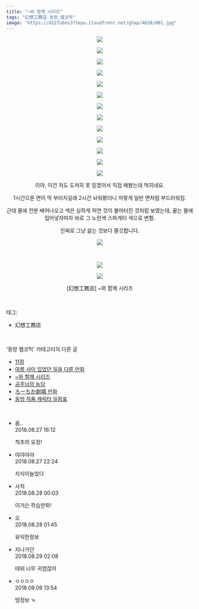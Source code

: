 ```yaml
---
title: "~와 함께 시리즈"
tags: "幻想工務店 동방_웹코믹"
image: "https://d227u6es37tepu.cloudfront.net/ghap/4628/001.jpg"
---
```

<div class="article">
<p style="text-align: center; clear: none; float: none;"><img src="{{ site.imgserver6 }}/ghap/4628/001.jpg"/></p>
<p style="text-align: center; clear: none; float: none;"><img src="{{ site.imgserver6 }}/ghap/4628/002.jpg"/></p>
<p style="text-align: center; clear: none; float: none;"><img src="{{ site.imgserver6 }}/ghap/4628/003.jpg"/></p>
<p style="text-align: center; clear: none; float: none;"><img src="{{ site.imgserver6 }}/ghap/4628/004.jpg"/></p>
<p style="text-align: center; clear: none; float: none;"><img src="{{ site.imgserver6 }}/ghap/4628/005.jpg"/></p>
<p style="text-align: center; clear: none; float: none;"><img src="{{ site.imgserver6 }}/ghap/4628/006.jpg"/></p>
<p style="text-align: center; clear: none; float: none;"><img src="{{ site.imgserver6 }}/ghap/4628/007.jpg"/></p>
<p style="text-align: center; clear: none; float: none;"><img src="{{ site.imgserver6 }}/ghap/4628/008.jpg"/></p>
<p style="text-align: center; clear: none; float: none;"><img src="{{ site.imgserver6 }}/ghap/4628/009.jpg"/></p>
<p style="text-align: center; clear: none; float: none;"><img src="{{ site.imgserver6 }}/ghap/4628/010.jpg"/></p>
<p style="text-align: center; clear: none; float: none;"><img src="{{ site.imgserver6 }}/ghap/4628/011.jpg"/></p>
<p style="text-align: center; clear: none; float: none;"><img src="{{ site.imgserver6 }}/ghap/4628/012.jpg"/></p>
<p style="text-align: center; clear: none; float: none;"><img src="{{ site.imgserver6 }}/ghap/4628/013.jpg"/></p>
<p style="text-align: center; clear: none; float: none;">이야, 이건 저도 도저히 못 믿겠어서 직접 해봤는데 먹히네요.</p>
<p style="text-align: center; clear: none; float: none;">1시간으론 면이 막 부러지길래 2시간 놔둬봤더니 저렇게 일반 면처럼 부드러워짐.</p>
<p style="text-align: center; clear: none; float: none;">근데 물에 전분 배어나오고 색은 심하게 허연 것이 불어터진 것처럼 보였는데, 끓는 물에 집어넣자마자 바로 그 노란색 스파게티 색으로 변함.</p>
<p style="text-align: center; clear: none; float: none;">진짜로 그냥 삶는 것보다 쫄깃합니다.</p>
<p style="text-align: center; clear: none; float: none;"><img src="{{ site.imgserver6 }}/ghap/4628/014.jpg"/></p>
<p style="text-align: center; clear: none; float: none;"><br/></p>
<p style="text-align: center; clear: none; float: none;"><img src="{{ site.imgserver6 }}/ghap/4628/015.jpg"/></p>
<p style="text-align: center; clear: none; float: none;"><img src="{{ site.imgserver6 }}/ghap/4628/016.jpg"/></p>
<p style="text-align: center; clear: none; float: none;">[幻想工務店] ~와 함께 시리즈</p>
</div><br/>
<div class="tagTrail">
<p>태그: </p>
<ul>
<li>幻想工務店</li>
</ul>
</div><br/>
<div class="another">
<p>'동방 웹코믹' 카테고리의 다른 글</p>
<ul>
<li><a href="/ghap_4635">11점</a></li>
<li><a href="/ghap_4634">여름 사이 있었던 일을 다룬 만화</a></li>
<li><a href="/ghap_4628">~와 함께 시리즈</a></li>
<li><a href="/ghap_4606">공주님의 농담</a></li>
<li><a href="/ghap_4596">ろーちか劇場 만화</a></li>
<li><a href="/ghap_4594">동방 작품 캐릭터 일람표</a></li>
</ul>
</div><br/>
<div class="cb_module cb_fluid">
<div class="cb_wrt cb_profile">
<div class="comment">
<ul>
<li class="cb_thumb_off" id="comment15318811">
<div class="cb_comment_area">
<div class="cb_info_area">
<div class="cb_section">
<span class="cb_nick_name">음..</span>
</div>
<div class="cb_section">
<span class="cb_date">2018.08.27 16:12 </span>
</div>
</div>
<div class="cb_dsc_comment">
<p class="cb_dsc">
											척추의 요정!
										</p>
</div>
</div></li>
<li class="cb_thumb_off" id="comment15319160">
<div class="cb_comment_area">
<div class="cb_info_area">
<div class="cb_section">
<span class="cb_nick_name">야야야야</span>
</div>
<div class="cb_section">
<span class="cb_date">2018.08.27 22:24 </span>
</div>
</div>
<div class="cb_dsc_comment">
<p class="cb_dsc">
											지식이늘었다
										</p>
</div>
</div></li>
<li class="cb_thumb_off" id="comment15319212">
<div class="cb_comment_area">
<div class="cb_info_area">
<div class="cb_section">
<span class="cb_nick_name">사적</span>
</div>
<div class="cb_section">
<span class="cb_date">2018.08.28 00:03 </span>
</div>
</div>
<div class="cb_dsc_comment">
<p class="cb_dsc">
											이거슨 학습만화!
										</p>
</div>
</div></li>
<li class="cb_thumb_off" id="comment15319263">
<div class="cb_comment_area">
<div class="cb_info_area">
<div class="cb_section">
<span class="cb_nick_name">오</span>
</div>
<div class="cb_section">
<span class="cb_date">2018.08.28 01:45 </span>
</div>
</div>
<div class="cb_dsc_comment">
<p class="cb_dsc">
											유익한정보
										</p>
</div>
</div></li>
<li class="cb_thumb_off" id="comment15320310">
<div class="cb_comment_area">
<div class="cb_info_area">
<div class="cb_section">
<span class="cb_nick_name">지나가던</span>
</div>
<div class="cb_section">
<span class="cb_date">2018.08.29 02:08 </span>
</div>
</div>
<div class="cb_dsc_comment">
<p class="cb_dsc">
											테위 너무 귀엽잖어
										</p>
</div>
</div></li>
<li class="cb_thumb_off" id="comment15328810">
<div class="cb_comment_area">
<div class="cb_info_area">
<div class="cb_section">
<span class="cb_nick_name">ㅇㅇㅇㅇ</span>
</div>
<div class="cb_section">
<span class="cb_date">2018.09.09 13:54 </span>
</div>
</div>
<div class="cb_dsc_comment">
<p class="cb_dsc">
											띵정보 ㄳ
										</p>
</div>
</div></li>
</ul>
</div>
</div><!-- commentList close -->
</div><br/>
